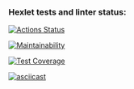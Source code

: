 ### Hexlet tests and linter status:
[![Actions Status](https://github.com/EkaterinaVag/frontend-project-44/workflows/hexlet-check/badge.svg)](https://github.com/EkaterinaVag/frontend-project-44/actions)

[![Maintainability](https://api.codeclimate.com/v1/badges/f6627355ba73790e513f/maintainability)](https://codeclimate.com/github/EkaterinaVag/frontend-project-44/maintainability)

[![Test Coverage](https://api.codeclimate.com/v1/badges/f6627355ba73790e513f/test_coverage)](https://codeclimate.com/github/EkaterinaVag/frontend-project-44/test_coverage)

[![asciicast](https://asciinema.org/a/573892.svg)](https://asciinema.org/a/573892)